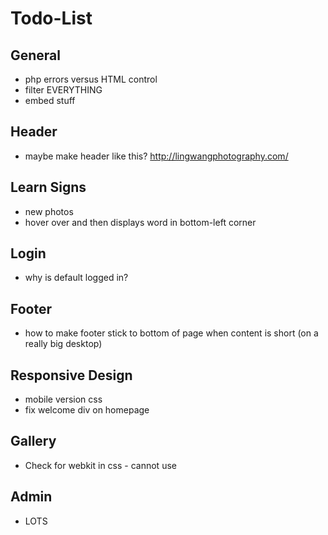 # Todo-List

## General
* php errors versus HTML control
* filter EVERYTHING
* embed stuff

## Header
* maybe make header like this? http://lingwangphotography.com/

## Learn Signs
* new photos
* hover over and then displays word in bottom-left corner

## Login
* why is default logged in?

## Footer
* how to make footer stick to bottom of page when content is short (on a really big desktop)

## Responsive Design
* mobile version css
* fix welcome div on homepage

## Gallery
* Check for webkit in css - cannot use

## Admin
* LOTS
